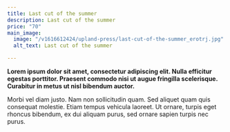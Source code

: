 ```yaml
---
title: Last cut of the summer
description: Last cut of the summer
price: "70"
main_image:
  image: "/v1616612424/upland-press/last-cut-of-the-summer_erotrj.jpg"
  alt_text: Last cut of the summer

---
```

**Lorem ipsum dolor sit amet, consectetur adipiscing elit. Nulla efficitur egestas porttitor. Praesent commodo nisi ut augue fringilla scelerisque. Curabitur in metus ut nisl bibendum auctor.** 

Morbi vel diam justo. Nam non sollicitudin quam. Sed aliquet quam quis consequat molestie. Etiam tempus vehicula laoreet. Ut ornare, turpis eget rhoncus bibendum, ex dui aliquam purus, sed ornare sapien turpis nec purus.